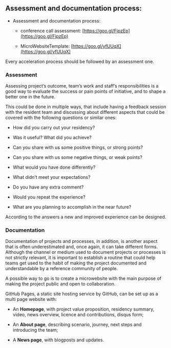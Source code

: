 
## Assessment and documentation process:

* Assessment and documentation process:

  - conference call assessment: [https://goo.gl/FjpzEp](https://goo.gl/FjpzEp)

  - MicroWebsiteTemplate: [https://goo.gl/yfUUqX](https://goo.gl/yfUUqX)


<!-- * Assessment and documentation process:

  - conference call assessment: [https://goo.gl/FjpzEp](https://goo.gl/FjpzEp)

  - MicroWebsiteTemplate: [https://goo.gl/yfUUqX](https://goo.gl/yfUUqX) -->

Every acceleration process should be followed by an assessment one.

### Assessment

Assessing project’s outcome, team’s work and staff’s responsibilities is a good way to evaluate the success or pain points of initiative, and to shape a better one in the future.

This could be done in multiple ways, that include having a feedback session with the resident team and discussing about different aspects that could be covered with the following questions or similar ones:

* How did you carry out your residency?

* Was it useful? What did you achieve?

* Can you share with us some positive things, or strong points?

* Can you share with us some negative things, or weak points?

* What would you have done differently?

* What didn’t meet your expectations?

* Do you have any extra comment?

* Would you repeat the experience?

* What are you planning to accomplish in the near future?

According to the answers a new and improved experience can be designed.


### Documentation

Documentation of projects and processes, in addition, is another aspect that is often underestimated and, once again, it can take different forms. Although the channel or medium used to document projects or processes is not strictly relevant, it is important to establish a routine that could help teams get used to the habit of making the project documented and understandable by a reference community of people.

A possible way to go is to create a microwebsite with the main purpose of making the project public and open to collaboration.

GitHub Pages, a static site hosting service by GitHub, can be set up as a multi page website with:

* An **Homepage**, with project value proposition, residency summary, video, news overview, licence and contributions, disqus form;

* An **About page**, describing scenario, journey, next steps and introducing the team;

* A **News page**, with blogposts and updates.

